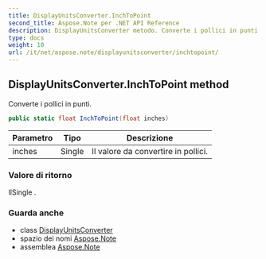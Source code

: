 ```yaml
---
title: DisplayUnitsConverter.InchToPoint
second_title: Aspose.Note per .NET API Reference
description: DisplayUnitsConverter metodo. Converte i pollici in punti.
type: docs
weight: 10
url: /it/net/aspose.note/displayunitsconverter/inchtopoint/
---
```

## DisplayUnitsConverter.InchToPoint method

Converte i pollici in punti.

```csharp
public static float InchToPoint(float inches)
```

| Parametro | Tipo | Descrizione |
| --- | --- | --- |
| inches | Single | Il valore da convertire in pollici. |

### Valore di ritorno

IlSingle .

### Guarda anche

* class [DisplayUnitsConverter](../)
* spazio dei nomi [Aspose.Note](../../displayunitsconverter/)
* assemblea [Aspose.Note](../../../)


